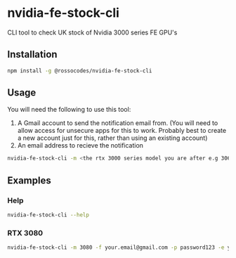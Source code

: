 # nvidia-fe-stock-cli
 CLI tool to check UK stock of Nvidia 3000 series FE GPU's

## Installation
```bash
npm install -g @rossocodes/nvidia-fe-stock-cli
```

## Usage

You will need the following to use this tool:

1. A Gmail account to send the notification email from. (You will need to allow access for unsecure apps for this to work. Probably best to create a new account just for this, rather than using an existing account)
2. An email address to recieve the notification

```bash
nvidia-fe-stock-cli -m <the rtx 3000 series model you are after e.g 3060 ti> -f <your Gmail address here> -p <your Gmail password here> -e <your email address here> -r <optional: how often you would like to check the stock, it is every 2 minutes by default e.g 120>
```

## Examples

### Help

```bash
nvidia-fe-stock-cli --help
```

### RTX 3080

```bash
nvidia-fe-stock-cli -m 3080 -f your.email@gmail.com -p password123 -e you@outlook.com -r 300
```